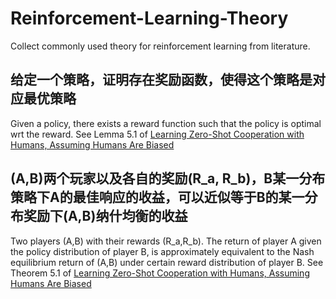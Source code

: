 # Reinforcement-Learning-Theory
Collect commonly used theory for reinforcement learning from literature.

## 给定一个策略，证明存在奖励函数，使得这个策略是对应最优策略
Given a policy, there exists a reward function such that the policy is optimal wrt the reward. 
See Lemma 5.1 of [Learning Zero-Shot Cooperation with Humans, Assuming Humans Are Biased](https://arxiv.org/abs/2302.01605)

## (A,B)两个玩家以及各自的奖励(R_a, R_b)，B某一分布策略下A的最佳响应的收益，可以近似等于B的某一分布奖励下(A,B)纳什均衡的收益
Two players (A,B) with their rewards (R_a,R_b). The return of player A given the policy distribution of player B, is approximately equivalent to the Nash equilibrium return of (A,B) under certain reward distribution of player B. 
See Theorem 5.1 of [Learning Zero-Shot Cooperation with Humans, Assuming Humans Are Biased](https://arxiv.org/abs/2302.01605)
